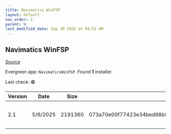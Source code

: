 ```yaml
---
title: Navimatics WinFSP
layout: default
nav_order: 2
parent: N
last_modified_date: Sep 30 2025 at 04:52 AM
---
```


## Navimatics WinFSP

[Source](https://winfsp.dev/rel/)

Evergreen app: `NavimaticsWinFSP`. Found **1** installer.

Last check: 🟢

| Version | Date     | Size    | Sha256                                                           | Architecture | InstallerType | Type | URI                                                                                                                                                          |
| ------- | -------- | ------- | ---------------------------------------------------------------- | ------------ | ------------- | ---- | ------------------------------------------------------------------------------------------------------------------------------------------------------------ |
| 2.1     | 5/6/2025 | 2191360 | 073a70e00f77423e34bed98b86e600def93393ba5822204fac57a29324db9f7a | x86          | Default       | msi  | [https://github.com/winfsp/winfsp/releases/download/v2.1/winfsp-2.1.25156.msi](https://github.com/winfsp/winfsp/releases/download/v2.1/winfsp-2.1.25156.msi) |
